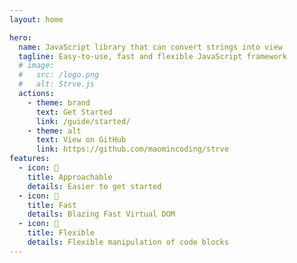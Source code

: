 ```yaml
---
layout: home

hero:
  name: JavaScript library that can convert strings into view
  tagline: Easy-to-use, fast and flexible JavaScript framework
  # image:
  #   src: /logo.png
  #   alt: Strve.js
  actions:
    - theme: brand
      text: Get Started
      link: /guide/started/
    - theme: alt
      text: View on GitHub
      link: https://github.com/maomincoding/strve
features:
  - icon: 🔌
    title: Approachable
    details: Easier to get started
  - icon: 🚀
    title: Fast
    details: Blazing Fast Virtual DOM
  - icon: 🔩
    title: Flexible
    details: Flexible manipulation of code blocks
---
```

